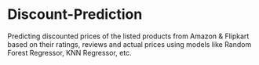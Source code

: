 # Discount-Prediction
Predicting discounted prices of the listed products from Amazon &amp; Flipkart based on their ratings, reviews and actual prices using models like Random Forest Regressor, KNN Regressor, etc. 

